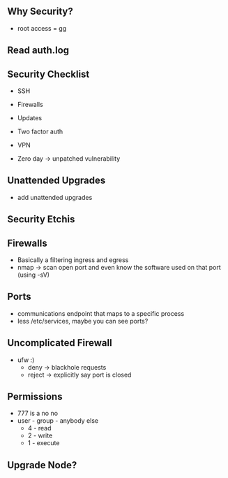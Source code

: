 ## Why Security?
- root access = gg

## Read auth.log

## Security Checklist
- SSH
- Firewalls
- Updates
- Two factor auth
- VPN

- Zero day -> unpatched vulnerability

## Unattended Upgrades
- add unattended upgrades

## Security Etchis

## Firewalls
- Basically a filtering ingress and egress
- nmap -> scan open port and even know the software used on that port (using -sV)

## Ports
- communications endpoint that maps to a specific process
- less /etc/services, maybe you can see ports?


## Uncomplicated Firewall
- ufw :)
	- deny -> blackhole requests
	- reject -> explicitly say port is closed

## Permissions
- 777 is a no no
- user - group - anybody else
	- 4 - read
	- 2 - write
	- 1 - execute

## Upgrade Node?
